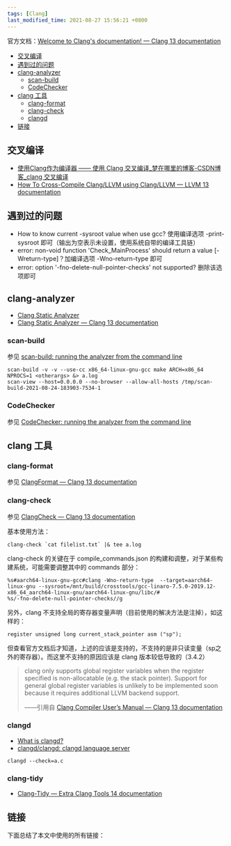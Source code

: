 ```yaml
---
tags: [Clang]
last_modified_time: 2021-08-27 15:56:21 +0800
---
```


官方文档：[Welcome to Clang's documentation! — Clang 13 documentation](https://clang.llvm.org/docs/index.html)

<p id="markdown-toc"></p>
<!-- vim-markdown-toc GFM -->

* [交叉编译](#交叉编译)
* [遇到过的问题](#遇到过的问题)
* [clang-analyzer](#clang-analyzer)
    * [scan-build](#scan-build)
    * [CodeChecker](#codechecker)
* [clang 工具](#clang-工具)
    * [clang-format](#clang-format)
    * [clang-check](#clang-check)
    * [clangd](#clangd)
* [链接](#链接)

<!-- vim-markdown-toc -->

## 交叉编译
* [使用Clang作为编译器 —— 使用 Clang 交叉编译_梦在哪里的博客-CSDN博客_clang 交叉编译](https://blog.csdn.net/qq_23599965/article/details/90901235)
* [How To Cross-Compile Clang/LLVM using Clang/LLVM — LLVM 13 documentation](https://llvm.org/docs/HowToCrossCompileLLVM.html)

## 遇到过的问题
* How to know current -sysroot value when use gcc? 使用编译选项 -print-sysroot 即可（输出为空表示未设置，使用系统自带的编译工具链）
* error: non-void function 'Check_MainProcess' should return a value [-Wreturn-type]？加编译选项 -Wno-return-type 即可
* error: option '-fno-delete-null-pointer-checks' not supported? 删除该选项即可

## clang-analyzer
* [Clang Static Analyzer](https://clang-analyzer.llvm.org/)
* [Clang Static Analyzer — Clang 13 documentation](https://clang.llvm.org/docs/ClangStaticAnalyzer.html)

### scan-build
参见 [scan-build: running the analyzer from the command line](https://clang-analyzer.llvm.org/scan-build.html#recommendedguidelines)
```
scan-build -v -v --use-cc x86_64-linux-gnu-gcc make ARCH=x86_64 NPROCS=1 <otherargs> &> a.log
scan-view --host=0.0.0.0 --no-browser --allow-all-hosts /tmp/scan-build-2021-08-24-183903-7534-1
```

### CodeChecker
参见 [CodeChecker: running the analyzer from the command line](https://clang-analyzer.llvm.org/codechecker.html)

## clang 工具
### clang-format
参见 [ClangFormat — Clang 13 documentation](https://clang.llvm.org/docs/ClangFormat.html)

### clang-check
参见 [ClangCheck — Clang 13 documentation](https://clang.llvm.org/docs/ClangCheck.html)

基本使用方法：
```
clang-check `cat filelist.txt` |& tee a.log
```

clang-check 的关键在于 compile_commands.json 的构建和调整，对于某些构建系统，可能需要调整其中的 commands 部分：

```vim
%s#aarch64-linux-gnu-gcc#clang -Wno-return-type  --target=aarch64-linux-gnu --sysroot=/mnt/build/crosstools/gcc-linaro-7.5.0-2019.12-x86_64_aarch64-linux-gnu/aarch64-linux-gnu/libc/#
%s/-fno-delete-null-pointer-checks//g
```

另外，clang 不支持全局的寄存器变量声明（目前使用的解决方法是注掉），如这样的：
```
register unsigned long current_stack_pointer asm ("sp");
```
但查看官方文档后才知道，上述的应该是支持的，不支持的是非只读变量（sp之外的寄存器）。而这里不支持的原因应该是 clang 版本较低导致的（3.4.2）

> clang only supports global register variables when the register specified is non-allocatable (e.g. the stack pointer). Support for general global register variables is unlikely to be implemented soon because it requires additional LLVM backend support.
>
> ——引用自 [Clang Compiler User’s Manual — Clang 13 documentation](https://clang.llvm.org/docs/UsersManual.html#gcc-extensions-not-implemented-yet)

### clangd
* [What is clangd?](https://clangd.llvm.org/)
* [clangd/clangd: clangd language server](https://github.com/clangd/clangd)

```
clangd --check=a.c
```

### clang-tidy
* [Clang-Tidy — Extra Clang Tools 14 documentation](https://clang.llvm.org/extra/clang-tidy/)

## 链接
下面总结了本文中使用的所有链接：

<!-- link start -->

<!-- link end -->

